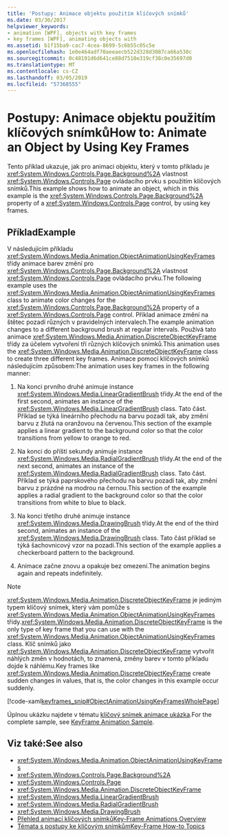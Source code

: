 ```yaml
---
title: 'Postupy: Animace objektu použitím klíčových snímků'
ms.date: 03/30/2017
helpviewer_keywords:
- animation [WPF], objects with key frames
- key frames [WPF], animating objects with
ms.assetid: b1f15ba9-cac7-4cea-8699-5c6b55c05c5e
ms.openlocfilehash: 1e0e464adf70aeeaecb522d328d3087ca66a530c
ms.sourcegitcommit: 0c48191d6d641ce88d7510e319cf38c0e35697d0
ms.translationtype: MT
ms.contentlocale: cs-CZ
ms.lasthandoff: 03/05/2019
ms.locfileid: "57368555"
---
```

# <a name="how-to-animate-an-object-by-using-key-frames"></a><span data-ttu-id="6f7e7-102">Postupy: Animace objektu použitím klíčových snímků</span><span class="sxs-lookup"><span data-stu-id="6f7e7-102">How to: Animate an Object by Using Key Frames</span></span>
<span data-ttu-id="6f7e7-103">Tento příklad ukazuje, jak pro animaci objektu, který v tomto příkladu je <xref:System.Windows.Controls.Page.Background%2A> vlastnost <xref:System.Windows.Controls.Page> ovládacího prvku s použitím klíčových snímků.</span><span class="sxs-lookup"><span data-stu-id="6f7e7-103">This example shows how to animate an object, which in this example is the <xref:System.Windows.Controls.Page.Background%2A> property of a <xref:System.Windows.Controls.Page> control, by using key frames.</span></span>  
  
## <a name="example"></a><span data-ttu-id="6f7e7-104">Příklad</span><span class="sxs-lookup"><span data-stu-id="6f7e7-104">Example</span></span>  
 <span data-ttu-id="6f7e7-105">V následujícím příkladu <xref:System.Windows.Media.Animation.ObjectAnimationUsingKeyFrames> třídy animace barev změní pro <xref:System.Windows.Controls.Page.Background%2A> vlastnost <xref:System.Windows.Controls.Page> ovládacího prvku.</span><span class="sxs-lookup"><span data-stu-id="6f7e7-105">The following example uses the <xref:System.Windows.Media.Animation.ObjectAnimationUsingKeyFrames> class to animate color changes for the <xref:System.Windows.Controls.Page.Background%2A> property of a <xref:System.Windows.Controls.Page> control.</span></span> <span data-ttu-id="6f7e7-106">Příklad animace změní na štětec pozadí různých v pravidelných intervalech.</span><span class="sxs-lookup"><span data-stu-id="6f7e7-106">The example animation changes to a different background brush at regular intervals.</span></span> <span data-ttu-id="6f7e7-107">Používá tato animace <xref:System.Windows.Media.Animation.DiscreteObjectKeyFrame> třídy za účelem vytvoření tří různých klíčových snímků.</span><span class="sxs-lookup"><span data-stu-id="6f7e7-107">This animation uses the <xref:System.Windows.Media.Animation.DiscreteObjectKeyFrame> class to create three different key frames.</span></span> <span data-ttu-id="6f7e7-108">Animace pomocí klíčových snímků následujícím způsobem:</span><span class="sxs-lookup"><span data-stu-id="6f7e7-108">The animation uses key frames in the following manner:</span></span>  
  
1.  <span data-ttu-id="6f7e7-109">Na konci prvního druhé animuje instance <xref:System.Windows.Media.LinearGradientBrush> třídy.</span><span class="sxs-lookup"><span data-stu-id="6f7e7-109">At the end of the first second, animates an instance of the <xref:System.Windows.Media.LinearGradientBrush> class.</span></span> <span data-ttu-id="6f7e7-110">Tato část. Příklad se týká lineárního přechodu na barvu pozadí tak, aby změní barvu z žlutá na oranžovou na červenou.</span><span class="sxs-lookup"><span data-stu-id="6f7e7-110">This section of the example applies a linear gradient to the background color so that the color transitions from yellow to orange to red.</span></span>  
  
2.  <span data-ttu-id="6f7e7-111">Na konci do příští sekundy animuje instance <xref:System.Windows.Media.RadialGradientBrush> třídy.</span><span class="sxs-lookup"><span data-stu-id="6f7e7-111">At the end of the next second, animates an instance of the <xref:System.Windows.Media.RadialGradientBrush> class.</span></span> <span data-ttu-id="6f7e7-112">Tato část. Příklad se týká paprskového přechodu na barvu pozadí tak, aby změní barvu z prázdné na modrou na černou.</span><span class="sxs-lookup"><span data-stu-id="6f7e7-112">This section of the example applies a radial gradient to the background color so that the color transitions from white to blue to black.</span></span>  
  
3.  <span data-ttu-id="6f7e7-113">Na konci třetího druhé animuje instance <xref:System.Windows.Media.DrawingBrush> třídy.</span><span class="sxs-lookup"><span data-stu-id="6f7e7-113">At the end of the third second, animates an instance of the <xref:System.Windows.Media.DrawingBrush> class.</span></span> <span data-ttu-id="6f7e7-114">Tato část příklad se týká šachovnicový vzor na pozadí.</span><span class="sxs-lookup"><span data-stu-id="6f7e7-114">This section of the example applies a checkerboard pattern to the background.</span></span>  
  
4.  <span data-ttu-id="6f7e7-115">Animace začne znovu a opakuje bez omezení.</span><span class="sxs-lookup"><span data-stu-id="6f7e7-115">The animation begins again and repeats indefinitely.</span></span>  
  
> [!NOTE]
>  <span data-ttu-id="6f7e7-116"><xref:System.Windows.Media.Animation.DiscreteObjectKeyFrame> je jediným typem klíčový snímek, který vám pomůže s <xref:System.Windows.Media.Animation.ObjectAnimationUsingKeyFrames> třídy.</span><span class="sxs-lookup"><span data-stu-id="6f7e7-116"><xref:System.Windows.Media.Animation.DiscreteObjectKeyFrame> is the only type of key frame that you can use with the <xref:System.Windows.Media.Animation.ObjectAnimationUsingKeyFrames> class.</span></span> <span data-ttu-id="6f7e7-117">Klíč snímků jako <xref:System.Windows.Media.Animation.DiscreteObjectKeyFrame> vytvořit náhlých změn v hodnotách, to znamená, změny barev v tomto příkladu dojde k náhlému.</span><span class="sxs-lookup"><span data-stu-id="6f7e7-117">Key frames like <xref:System.Windows.Media.Animation.DiscreteObjectKeyFrame> create sudden changes in values, that is, the color changes in this example occur suddenly.</span></span>  
  
 [!code-xaml[keyframes_snip#ObjectAnimationUsingKeyFramesWholePage](~/samples/snippets/xaml/VS_Snippets_Wpf/keyframes_snip/XAML/ObjectAnimationUsingKeyFramesExample.xaml#objectanimationusingkeyframeswholepage)]  
  
 <span data-ttu-id="6f7e7-118">Úplnou ukázku najdete v tématu [klíčový snímek animace ukázka](https://go.microsoft.com/fwlink/?LinkID=160012).</span><span class="sxs-lookup"><span data-stu-id="6f7e7-118">For the complete sample, see [KeyFrame Animation Sample](https://go.microsoft.com/fwlink/?LinkID=160012).</span></span>  
  
## <a name="see-also"></a><span data-ttu-id="6f7e7-119">Viz také:</span><span class="sxs-lookup"><span data-stu-id="6f7e7-119">See also</span></span>
- <xref:System.Windows.Media.Animation.ObjectAnimationUsingKeyFrames>
- <xref:System.Windows.Controls.Page.Background%2A>
- <xref:System.Windows.Controls.Page>
- <xref:System.Windows.Media.Animation.DiscreteObjectKeyFrame>
- <xref:System.Windows.Media.LinearGradientBrush>
- <xref:System.Windows.Media.RadialGradientBrush>
- <xref:System.Windows.Media.DrawingBrush>
- [<span data-ttu-id="6f7e7-120">Přehled animací klíčových snímků</span><span class="sxs-lookup"><span data-stu-id="6f7e7-120">Key-Frame Animations Overview</span></span>](key-frame-animations-overview.md)
- [<span data-ttu-id="6f7e7-121">Témata s postupy ke klíčovým snímkům</span><span class="sxs-lookup"><span data-stu-id="6f7e7-121">Key-Frame How-to Topics</span></span>](key-frame-animation-how-to-topics.md)
